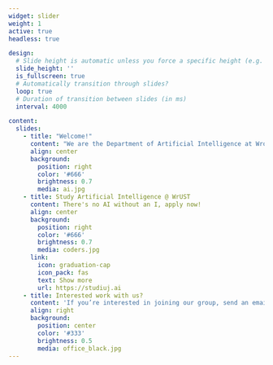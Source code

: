 ```yaml
---
widget: slider
weight: 1
active: true
headless: true

design:
  # Slide height is automatic unless you force a specific height (e.g. '400px')
  slide_height: ''
  is_fullscreen: true
  # Automatically transition through slides?
  loop: true
  # Duration of transition between slides (in ms)
  interval: 4000

content:
  slides:
    - title: "Welcome!"
      content: "We are the Department of Artificial Intelligence at Wroclaw University of Science and Technology, founded in 2014 (formerly a Department of Computational Intelligence). Our team researches important data science, machine learning and general artificial intelligence problems involving unstructured data: in other words, images, texts, sounds, networks or signals."
      align: center
      background:
        position: right
        color: '#666'
        brightness: 0.7
        media: ai.jpg
    - title: Study Artificial Intelligence @ WrUST
      content: There's no AI without an I, apply now!
      align: center
      background:
        position: right
        color: '#666'
        brightness: 0.7
        media: coders.jpg
      link:
        icon: graduation-cap
        icon_pack: fas
        text: Show more
        url: https://studiuj.ai
    - title: Interested work with us?
      content: 'If you’re interested in joining our group, send an email with your interests and CV to ai@pwr.edu.pl'
      align: right
      background:
        position: center
        color: '#333'
        brightness: 0.5
        media: office_black.jpg
---
```

